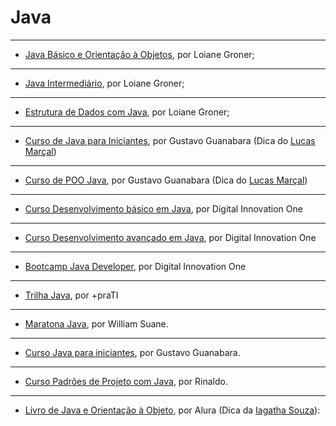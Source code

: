  # Java

---

   - [Java Básico e Orientação à Objetos](https://loiane.training/curso/java-basico), por Loiane Groner;

---

   - [Java Intermediário](https://loiane.training/curso/java-intermediario), por Loiane Groner;

---

   - [Estrutura de Dados com Java](https://loiane.training/curso/estrutura-de-dados), por Loiane Groner;

---

   - [Curso de Java para Iniciantes](https://www.youtube.com/playlist?list=PLHz_AreHm4dkI2ZdjTwZA4mPMxWTfNSpR), por Gustavo Guanabara (Dica do [Lucas Marçal](https://github.com/lucasmc64/))

---

   - [Curso de POO Java](https://www.youtube.com/playlist?list=PLHz_AreHm4dkqe2aR0tQK74m8SFe-aGsY), por Gustavo Guanabara (Dica do [Lucas Marçal](https://github.com/lucasmc64/))
  
---

   - [Curso Desenvolvimento básico em Java](https://digitalinnovation.one/cursos/desenvolvimento-basico-em-java), por Digital Innovation One
   
---

   - [Curso Desenvolvimento avançado em Java](https://digitalinnovation.one/cursos/desenvolvimento-avancado-em-java), por Digital Innovation One
      
---

   - [Bootcamp Java Developer](https://digitalinnovation.one/bootcamps/java-developer?ref=uaitec), por Digital Innovation One
---

   - [Trilha Java](https://www.maisprati.com.br/trilhas/), por +praTI
---     
   
   - [Maratona Java](https://www.youtube.com/watch?v=kkOSweUhGZM&list=PL62G310vn6nHrMr1tFLNOYP_c73m6nAzL), por William Suane.
   
---

   - [Curso Java para iniciantes](https://www.youtube.com/playlist?list=PLHz_AreHm4dkI2ZdjTwZA4mPMxWTfNSpR), por Gustavo Guanabara.

---

   - [Curso Padrões de Projeto com Java](https://www.youtube.com/playlist?list=PLuYctAHjg89bBeh25plGraaYiAsryusw6), por Rinaldo.

---
      
   - [Livro de Java e Orientação à Objeto](https://www.caelum.com.br/apostila/apostila-java-orientacao-objetos.pdf), por Alura (Dica da [Iagatha Souza](https://github.com/iagatha)): 
   
